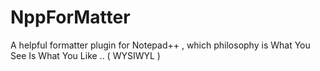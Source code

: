 # NppForMatter
A helpful formatter plugin for Notepad++ , which philosophy is What You See Is What You Like ..  ( WYSIWYL )
